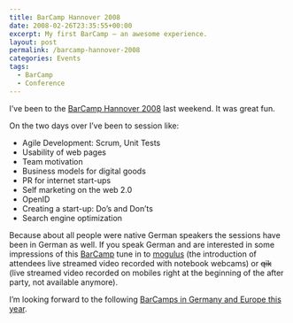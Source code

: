 ```yaml
---
title: BarCamp Hannover 2008
date: 2008-02-26T23:35:55+00:00
excerpt: My first BarCamp — an awesome experience.
layout: post
permalink: /barcamp-hannover-2008
categories: Events
tags:
  - BarCamp
  - Conference
---
```

I’ve been to the [BarCamp Hannover 2008](https://www.barcamphannover.de/) last weekend. It was great fun.

On the two days over I’ve been to session like:

  * Agile Development: Scrum, Unit Tests
  * Usability of web pages
  * Team motivation
  * Business models for digital goods
  * PR for internet start-ups
  * Self marketing on the web 2.0
  * OpenID
  * Creating a start-up: Do’s and Don’ts
  * Search engine optimization

Because about all people were native German speakers the sessions have been in German as well. If you speak German and are interested in some impressions of this [BarCamp](https://en.wikipedia.org/wiki/BarCamp) tune in to [mogulus](https://original.livestream.com/barcamphannover) (the introduction of attendees live streamed video recorded with notebook webcams) or ~~qik~~ (live streamed video recorded on mobiles right at the beginning of the after party, not available anymore).

I’m looking forward to the following [BarCamps in Germany and Europe this year](http://barcamp.org/).